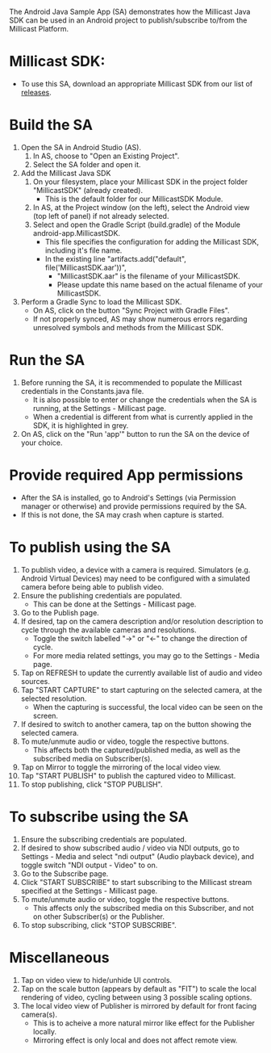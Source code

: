 The Android Java Sample App (SA) demonstrates how the Millicast Java SDK can be used in an Android project to publish/subscribe to/from the Millicast Platform.

# Millicast SDK:
- To use this SA, download an appropriate Millicast SDK from our list of [releases](https://github.com/millicast/millicast-native-sdk/tags).

# Build the SA
1. Open the SA in Android Studio (AS).
    1. In AS, choose to "Open an Existing Project".
    1. Select the SA folder and open it.
1. Add the Millicast Java SDK
    1. On your filesystem, place your Millicast SDK in the project folder "MillicastSDK" (already created).
        - This is the default folder for our MillicastSDK Module.
    1. In AS, at the Project window (on the left), select the Android view (top left of panel) if not already selected.
    1. Select and open the Gradle Script (build.gradle) of the Module android-app.MillicastSDK.
        - This file specifies the configuration for adding the Millicast SDK, including it's file name.
        - In the existing line "artifacts.add("default", file('MillicastSDK.aar'))",
            - "MillicastSDK.aar" is the filename of your MillicastSDK.
            - Please update this name based on the actual filename of your MillicastSDK.
1. Perform a Gradle Sync to load the Millicast SDK.
    - On AS, click on the button "Sync Project with Gradle Files".
    - If not properly synced, AS may show numerous errors regarding unresolved symbols and methods from the Millicast SDK.

# Run the SA
1. Before running the SA, it is recommended to populate the Millicast credentials in the Constants.java file.
    - It is also possible to enter or change the credentials when the SA is running, at the Settings - Millicast page.
    - When a credential is different from what is currently applied in the SDK, it is highlighted in grey.
1. On AS, click on the "Run 'app'" button to run the SA on the device of your choice.

# Provide required App permissions
- After the SA is installed, go to Android's Settings (via Permission manager or otherwise) and provide permissions required by the SA.
- If this is not done, the SA may crash when capture is started.

# To publish using the SA
1. To publish video, a device with a camera is required. Simulators (e.g. Android Virtual Devices) may need to be configured with a simulated camera before being able to publish video.
1. Ensure the publishing credentials are populated.
    - This can be done at the Settings - Millicast page.
1. Go to the Publish page.
1. If desired, tap on the camera description and/or resolution description to cycle through the available cameras and resolutions.
    - Toggle the switch labelled "->" or "<-" to change the direction of cycle.
    - For more media related settings, you may go to the Settings - Media page.
1. Tap on REFRESH to update the currently available list of audio and video sources.
1. Tap "START CAPTURE" to start capturing on the selected camera, at the selected resolution.
    - When the capturing is successful, the local video can be seen on the screen.
1. If desired to switch to another camera, tap on the button showing the selected camera.
1. To mute/unmute audio or video, toggle the respective buttons.
    - This affects both the captured/published media, as well as the subscribed media on Subscriber(s).
1. Tap on Mirror to toggle the mirroring of the local video view.
1. Tap "START PUBLISH" to publish the captured video to Millicast.
1. To stop publishing, click "STOP PUBLISH".

# To subscribe using the SA
1. Ensure the subscribing credentials are populated.
1. If desired to show subscribed audio / video via NDI outputs, go to Settings - Media and select "ndi output" (Audio playback device), and toggle switch "NDI output - Video" to on.
1. Go to the Subscribe page.
1. Click "START SUBSCRIBE" to start subscribing to the Millicast stream specified at the Settings - Millicast page.
1. To mute/unmute audio or video, toggle the respective buttons.
    - This affects only the subscribed media on this Subscriber, and not on other Subscriber(s) or the Publisher.
1. To stop subscribing, click "STOP SUBSCRIBE".

# Miscellaneous
1. Tap on video view to hide/unhide UI controls.
1. Tap on the scale button (appears by default as "FIT") to scale the local rendering of video, cycling between using 3 possible scaling options.
1. The local video view of Publisher is mirrored by default for front facing camera(s).
    - This is to acheive a more natural mirror like effect for the Publisher locally.
    - Mirroring effect is only local and does not affect remote view.
